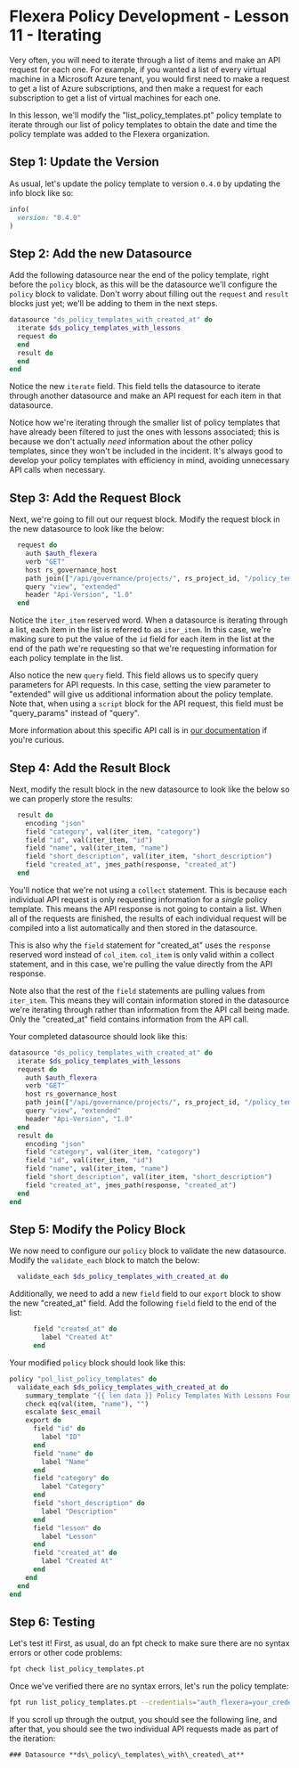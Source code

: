 # Flexera Policy Development - Lesson 11 - Iterating

Very often, you will need to iterate through a list of items and make an API request for each one. For example, if you wanted a list of every virtual machine in a Microsoft Azure tenant, you would first need to make a request to get a list of Azure subscriptions, and then make a request for each subscription to get a list of virtual machines for each one.

In this lesson, we'll modify the "list_policy_templates.pt" policy template to iterate through our list of policy templates to obtain the date and time the policy template was added to the Flexera organization.

## Step 1: Update the Version

As usual, let's update the policy template to version `0.4.0` by updating the info block like so:

```ruby
info(
  version: "0.4.0"
)
```

## Step 2: Add the new Datasource

Add the following datasource near the end of the policy template, right before the `policy` block, as this will be the datasource we'll configure the `policy` block to validate. Don't worry about filling out the `request` and `result` blocks just yet; we'll be adding to them in the next steps.

```ruby
datasource "ds_policy_templates_with_created_at" do
  iterate $ds_policy_templates_with_lessons
  request do
  end
  result do
  end
end
```

Notice the new `iterate` field. This field tells the datasource to iterate through another datasource and make an API request for each item in that datasource.

Notice how we're iterating through the smaller list of policy templates that have already been filtered to just the ones with lessons associated; this is because we don't actually *need* information about the other policy templates, since they won't be included in the incident. It's always good to develop your policy templates with efficiency in mind, avoiding unnecessary API calls when necessary.

## Step 3: Add the Request Block

Next, we're going to fill out our request block. Modify the request block in the new datasource to look like the below:

```ruby
  request do
    auth $auth_flexera
    verb "GET"
    host rs_governance_host
    path join(["/api/governance/projects/", rs_project_id, "/policy_templates/", val(iter_item, "id")])
    query "view", "extended"
    header "Api-Version", "1.0"
  end
```

Notice the `iter_item` reserved word. When a datasource is iterating through a list, each item in the list is referred to as `iter_item`. In this case, we're making sure to put the value of the `id` field for each item in the list at the end of the path we're requesting so that we're requesting information for each policy template in the list.

Also notice the new `query` field. This field allows us to specify query parameters for API requests. In this case, setting the view parameter to "extended" will give us additional information about the policy template. Note that, when using a `script` block for the API request, this field must be "query_params" instead of "query".

More information about this specific API call is in [our documentation](https://reference.rightscale.com/governance-policies/#/PolicyTemplate/PolicyTemplate_show) if you're curious.

## Step 4: Add the Result Block

Next, modify the result block in the new datasource to look like the below so we can properly store the results:

```ruby
  result do
    encoding "json"
    field "category", val(iter_item, "category")
    field "id", val(iter_item, "id")
    field "name", val(iter_item, "name")
    field "short_description", val(iter_item, "short_description")
    field "created_at", jmes_path(response, "created_at")
  end
```

You'll notice that we're not using a `collect` statement. This is because each individual API request is only requesting information for a *single* policy template. This means the API response is not going to contain a list. When all of the requests are finished, the results of each individual request will be compiled into a list automatically and then stored in the datasource.

This is also why the `field` statement for "created_at" uses the `response` reserved word instead of `col_item`. `col_item` is only valid within a collect statement, and in this case, we're pulling the value directly from the API response.

Note also that the rest of the `field` statements are pulling values from `iter_item`. This means they will contain information stored in the datasource we're iterating through rather than information from the API call being made. Only the "created_at" field contains information from the API call.

Your completed datasource should look like this:

```ruby
datasource "ds_policy_templates_with_created_at" do
  iterate $ds_policy_templates_with_lessons
  request do
    auth $auth_flexera
    verb "GET"
    host rs_governance_host
    path join(["/api/governance/projects/", rs_project_id, "/policy_templates/", val(iter_item, "id")])
    query "view", "extended"
    header "Api-Version", "1.0"
  end
  result do
    encoding "json"
    field "category", val(iter_item, "category")
    field "id", val(iter_item, "id")
    field "name", val(iter_item, "name")
    field "short_description", val(iter_item, "short_description")
    field "created_at", jmes_path(response, "created_at")
  end
end
```

## Step 5: Modify the Policy Block

We now need to configure our `policy` block to validate the new datasource. Modify the `validate_each` block to match the below:

```ruby
  validate_each $ds_policy_templates_with_created_at do
```

Additionally, we need to add a new `field` field to our `export` block to show the new "created_at" field. Add the following `field` field to the end of the list:

```ruby
      field "created_at" do
        label "Created At"
      end
```

Your modified `policy` block should look like this:

```ruby
policy "pol_list_policy_templates" do
  validate_each $ds_policy_templates_with_created_at do
    summary_template "{{ len data }} Policy Templates With Lessons Found"
    check eq(val(item, "name"), "")
    escalate $esc_email
    export do
      field "id" do
        label "ID"
      end
      field "name" do
        label "Name"
      end
      field "category" do
        label "Category"
      end
      field "short_description" do
        label "Description"
      end
      field "lesson" do
        label "Lesson"
      end
      field "created_at" do
        label "Created At"
      end
    end
  end
end
```

## Step 6: Testing

Let's test it! First, as usual, do an fpt check to make sure there are no syntax errors or other code problems:

```bash
fpt check list_policy_templates.pt
```

Once we've verified there are no syntax errors, let's run the policy template:

```bash
fpt run list_policy_templates.pt --credentials="auth_flexera=your_credential_identifier"
```

If you scroll up through the output, you should see the following line, and after that, you should see the two individual API requests made as part of the iteration:

```text
### Datasource **ds\_policy\_templates\_with\_created\_at**
```
